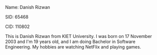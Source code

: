 Name: Danish Rizwan


SID: 65468


CID: 110802


This is Danish Rizwan from KIET University. I was born on 17 November 2003 and I'm 19 years old, and I am doing Bachelor in Software Engineering.
My hobbies are watching NetFlix and playing games.
